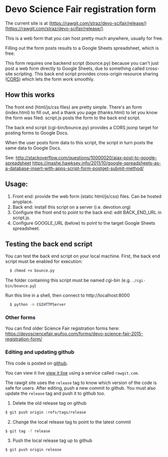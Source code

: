 # Devo Science Fair registration form

The current site is at (https://rawgit.com/straz/devo-scifair/release/)[https://rawgit.com/straz/devo-scifair/release/].

This is a web form that you can host pretty much anywhere, usually for free.

Filling out the form posts results to a Google Sheets spreadsheet, which is free.

This form requires one backend script (bounce.py) because you can't just post a web form
directly to Google Sheets, due to something called cross-site scripting.
This back end script provides cross-origin resource sharing ([CORS](https://en.wikipedia.org/wiki/Cross-origin_resource_sharing))
which lets the form work smoothly.

## How this works

The front end (html/js/css files) are pretty simple. There's an form (index.html) to fill out, and
a thank you page (thanks.html) to let you know the form was filed. script.js posts the form to the back end
script.

The back end script (cgi-bin/bounce.py) provides a CORS jsonp target for posting forms to Google Docs.

When the user posts form data to this script, the script in turn posts the same data to Google Docs.

See:
  http://stackoverflow.com/questions/10000020/ajax-post-to-google-spreadsheet
  https://mashe.hawksey.info/2011/10/google-spreadsheets-as-a-database-insert-with-apps-script-form-postget-submit-method/

## Usage:
 1. Front end: provide the web form (static html/js/css) files. Can be hosted anyplace.
 2. Back end: install this script on a server (i.e. devotion.org)
 3. Configure the front end to point to the back end: edit BACK_END_URL in script.js.
 4. Configure GOOGLE_URL (below) to point to the target Google Sheets spreadsheet.

## Testing the back end script
You can test the back end script on your local machine.
First, the back end script must be enabled for execution:
```bash
  $ chmod +x bounce.py
  ```

The folder containing this script must be named cgi-bin (e.g. `./cgi-bin/bounce.py`)

Run this line in a shell, then connect to http://localhost:8000
```bash
  $ python -m CGIHTTPServer
  ```

### Other forms
You can find older Science Fair registration forms here:
    https://devosciencefair.wufoo.com/forms/devo-science-fair-2015-registration-form/

### Editing and updating github

This code is posted on [github](https://github.com/straz/devo-scifair/).

You can view it live [view it live](https://rawgit.com/straz/devo-scifair/release/index.html) using a service called `rawgit.com`.

The rawgit site uses the `release` tag to know which version of the
code is safe for users.  After editing, push a new commit to
github. You must also update the `release` tag and push it to github too.

1. Delete the old release tag on github
```bash
$ git push origin :refs/tags/release
```
2. Change the local release tag to point to the latest commit
```bash
$ git tag -f release
```
3. Push the local release tag up to github
```bash
$ git push origin release
```
